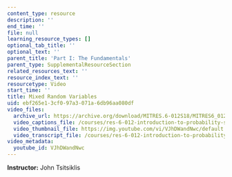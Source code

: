 ```yaml
---
content_type: resource
description: ''
end_time: ''
file: null
learning_resource_types: []
optional_tab_title: ''
optional_text: ''
parent_title: 'Part I: The Fundamentals'
parent_type: SupplementalResourceSection
related_resources_text: ''
resource_index_text: ''
resourcetype: Video
start_time: ''
title: Mixed Random Variables
uid: ebf265e1-3cf0-97a3-071a-6db96aa080df
video_files:
  archive_url: https://archive.org/download/MITRES.6-012S18/MITRES6_012S18_L09-06_300k.mp4
  video_captions_file: /courses/res-6-012-introduction-to-probability-spring-2018/cc8488058ab15795b9df3caa085a7a00_VJhDWandNwc.vtt
  video_thumbnail_file: https://img.youtube.com/vi/VJhDWandNwc/default.jpg
  video_transcript_file: /courses/res-6-012-introduction-to-probability-spring-2018/29b49f966fe08a76a2192e24b28e51dd_VJhDWandNwc.pdf
video_metadata:
  youtube_id: VJhDWandNwc
---
```


**Instructor:** John Tsitsiklis